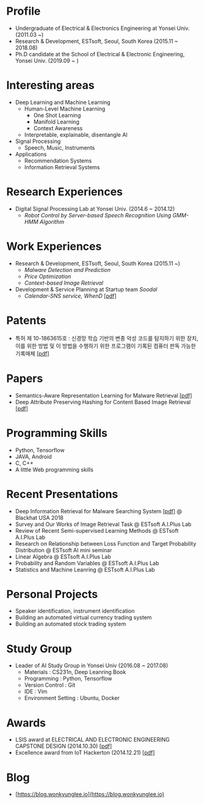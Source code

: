 
# Profile
- Undergraduate of Electrical & Electronics Engineering at Yonsei Univ. (2011.03 ~)
- Research & Development, ESTsoft, Seoul, South Korea (2015.11 ~ 2018.08)
- Ph.D candidate at the School of Electrical & Electronic Engineering, Yonsei Univ. (2019.09 ~ )


# Interesting areas
- Deep Learning and Machine Learning
    - Human-Level Machine Learning
        - One Shot Learning
        - Manifold Learning
        - Context Awareness
    - Interpretable, explainable, disentangle AI
- Signal Processing
    - Speech, Music, Instruments
- Applications
    - Recommendation Systems
    - Information Retrieval Systems

# Research Experiences
+ Digital Signal Processing Lab at Yonsei Univ. (2014.6 ~ 2014.12)
    - *Robot Control by Server-based Speech Recognition Using GMM-HMM Algorithm*

# Work Experiences
- Research & Development, ESTsoft, Seoul, South Korea (2015.11 ~)
    - *Malware Detection and Prediction*
    - *Price Optimization*
    - *Context-based Image Retrieval*
- Development & Service Planning at Startup team *Soodal*
    - *Calendar-SNS service, WhenD* [\[pdf\]](https://www.dropbox.com/s/dcskvo1cz8zvl9q/0831_GK%EB%B0%9C%ED%91%9C%EC%9E%90%EB%A3%8C_soodal.pdf?dl=0)

# Patents
- 특허 제 10-1863615호 : 신경망 학습 기반의 변종 악성 코드를 탐지하기 위한 장치, 이를 위한 방법 및 이 방법을 수행하기 위한 프로그램이 기록된 컴퓨터 판독 가능한 기록매체 [\[pdf\]](https://www.dropbox.com/s/bf2p6whmqsxg5uh/1020170064301.pdf?dl=0)

# Papers
- Semantics-Aware Representation Learning for Malware Retrieval [\[pdf\]](https://github.com/wonkyunglee/papers/blob/master/acmccs2018/acmccs2018/english/semantics_aware_representation_learning_for_malware_retrieval.pdf)
- Deep Attribute Preserving Hashing for Content Based Image Retrieval [\[pdf\]](https://github.com/wonkyunglee/papers/blob/master/icmr2019/Deep%20Attribute%20Preserving%20Hashing%20for%20Content%20Based%20Image%20Retrieval.pdf)

# Programming Skills
- Python, Tensorflow
- JAVA, Android
- C, C++
- A little Web programming skills

# Recent Presentations
- Deep Information Retrieval for Malware Searching System [\[pdf\]](https://www.dropbox.com/s/1d5qwv6ou13taql/Blackhat%20USA2018%20%EB%B0%9C%ED%91%9C%EC%9E%90%EB%A3%8C.pdf?dl=0) @ Blackhat USA 2018
- Survey and Our Works of Image Retrieval Task @ ESTsoft A.I.Plus Lab
- Review of Recent Semi-supervised Learning Methods @ ESTsoft A.I.Plus Lab
- Research on Relationship between Loss Function and Target Probability Distribution @ ESTsoft AI mini seminar
- Linear Algebra @ ESTsoft A.I.Plus Lab
- Probability and Random Variables @ ESTsoft A.I.Plus Lab
- Statistics and Machine Leanring @ ESTsoft A.I.Plus Lab

# Personal Projects
- Speaker identification, instrument identification 
- Building an automated virtual currency trading system
- Building an automated stock trading system

# Study Group
- Leader of AI Study Group in Yonsei Univ (2016.08 ~ 2017.08)
    - Materials : CS231n, Deep Leanring Book
    - Programming : Python, Tensorflow
    - Version Control : Git
    - IDE : Vim
    - Environment Setting : Ubuntu, Docker

# Awards
- LSIS award at ELECTRICAL AND ELECTRONIC ENGINEERING CAPSTONE DESIGN (2014.10.30) [\[pdf\]](https://www.dropbox.com/s/df6qgjkyyaia1fv/%EC%A0%84%EA%B8%B0%EC%A0%84%EC%9E%90%EC%A2%85%ED%95%A9%EC%84%A4%EA%B3%84LS%EC%82%B0%EC%A0%84%EC%83%81.jpg?dl=0)
- Excellence award from IoT Hackerton (2014.12.21) [\[pdf\]](https://www.dropbox.com/s/839jtau364ojtz2/IMG.pdf?dl=0)

# Blog
- [https://blog.wonkyunglee.io](https://blog.wonkyunglee.io)

<!--

# Summarization
- [Github page for summarize Digital Signal Processing in Korean ](https://wonkyunglee.github.io/dsp/)
- [Github page for summarize Deeplearning Book in Korean](https://wonkyunglee.github.io/dlb/)

-->
